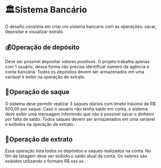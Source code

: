 # 🏛️Sistema Bancário
O desafio consistia em criar um sistema bancario com as operações: sacar, depositar e visualizar extrato.

## 💰Operação de depósito
Deve ser possível depositar valores positivos. O projeto trabalha apenas com 1 usuário, dessa forma não precisa identificar número da agência e conta bancária. Todos os depósitos devem ser armazenados em uma variável e exibir na operação de extrato.

## 💸Operação de saque
O sistema deve permitir realizar 3 saques diários com limete máximo de R$ 500,00 por saque. Caso o usuário não tenha saldo em conta, o sistema deve exibir uma mensagem informndo que não é possivel sacar o dinheiro por falta de saldo. Todos saques devem ser armazenados em uma variável e exibidos na operação de extrato.

## 📜Operação de extrato
Essa operação lista todos os depósitos e saques realizados na conta. No fim da listagem deve ser exibido o saldo atual da conta. Os valores são exibidos utilizando o formato R$ xxx.xx.
